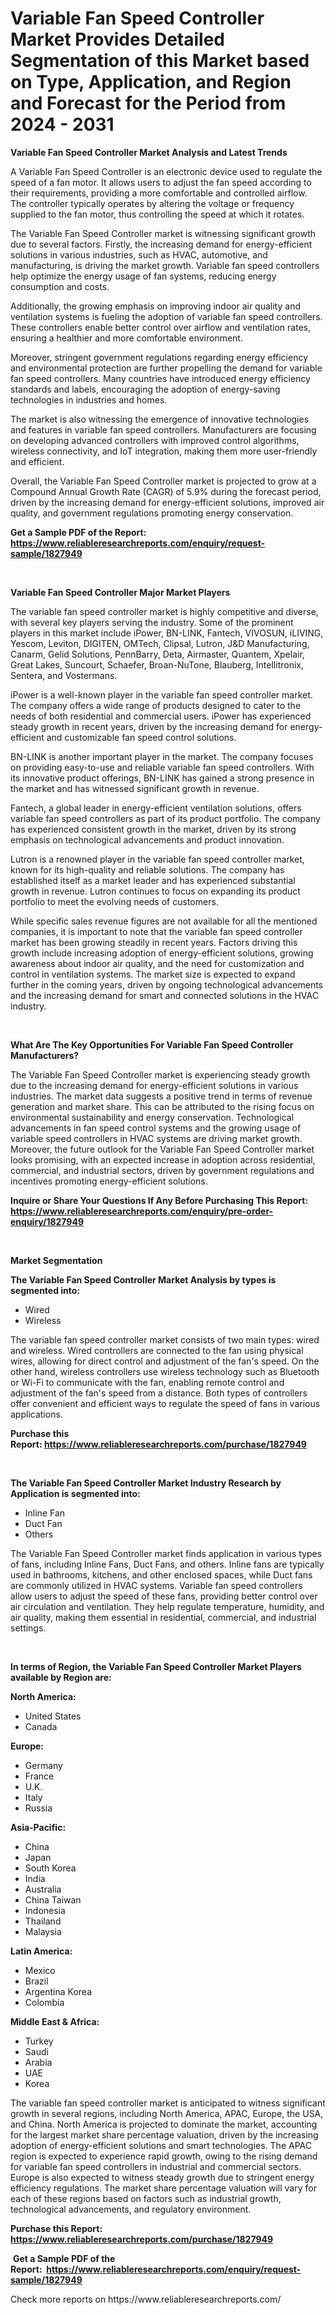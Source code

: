 <p><h1>Variable Fan Speed Controller Market Provides Detailed Segmentation of this Market based on Type, Application, and Region and Forecast for the Period from 2024 - 2031</h1></p><p><strong>Variable Fan Speed Controller Market Analysis and Latest Trends</strong></p>
<p><p>A Variable Fan Speed Controller is an electronic device used to regulate the speed of a fan motor. It allows users to adjust the fan speed according to their requirements, providing a more comfortable and controlled airflow. The controller typically operates by altering the voltage or frequency supplied to the fan motor, thus controlling the speed at which it rotates.</p><p>The Variable Fan Speed Controller market is witnessing significant growth due to several factors. Firstly, the increasing demand for energy-efficient solutions in various industries, such as HVAC, automotive, and manufacturing, is driving the market growth. Variable fan speed controllers help optimize the energy usage of fan systems, reducing energy consumption and costs.</p><p>Additionally, the growing emphasis on improving indoor air quality and ventilation systems is fueling the adoption of variable fan speed controllers. These controllers enable better control over airflow and ventilation rates, ensuring a healthier and more comfortable environment.</p><p>Moreover, stringent government regulations regarding energy efficiency and environmental protection are further propelling the demand for variable fan speed controllers. Many countries have introduced energy efficiency standards and labels, encouraging the adoption of energy-saving technologies in industries and homes.</p><p>The market is also witnessing the emergence of innovative technologies and features in variable fan speed controllers. Manufacturers are focusing on developing advanced controllers with improved control algorithms, wireless connectivity, and IoT integration, making them more user-friendly and efficient.</p><p>Overall, the Variable Fan Speed Controller market is projected to grow at a Compound Annual Growth Rate (CAGR) of 5.9% during the forecast period, driven by the increasing demand for energy-efficient solutions, improved air quality, and government regulations promoting energy conservation.</p></p>
<p><strong>Get a Sample PDF of the Report:&nbsp; <a href="https://www.reliableresearchreports.com/enquiry/request-sample/1827949">https://www.reliableresearchreports.com/enquiry/request-sample/1827949</a></strong></p>
<p>&nbsp;</p>
<p><strong>Variable Fan Speed Controller Major Market Players</strong></p>
<p><p>The variable fan speed controller market is highly competitive and diverse, with several key players serving the industry. Some of the prominent players in this market include iPower, BN-LINK, Fantech, VIVOSUN, iLIVING, Yescom, Leviton, DIGITEN, OMTech, Clipsal, Lutron, J&D Manufacturing, Canarm, Gelid Solutions, PennBarry, Deta, Airmaster, Quantem, Xpelair, Great Lakes, Suncourt, Schaefer, Broan-NuTone, Blauberg, Intellitronix, Sentera, and Vostermans.</p><p>iPower is a well-known player in the variable fan speed controller market. The company offers a wide range of products designed to cater to the needs of both residential and commercial users. iPower has experienced steady growth in recent years, driven by the increasing demand for energy-efficient and customizable fan speed control solutions.</p><p>BN-LINK is another important player in the market. The company focuses on providing easy-to-use and reliable variable fan speed controllers. With its innovative product offerings, BN-LINK has gained a strong presence in the market and has witnessed significant growth in revenue.</p><p>Fantech, a global leader in energy-efficient ventilation solutions, offers variable fan speed controllers as part of its product portfolio. The company has experienced consistent growth in the market, driven by its strong emphasis on technological advancements and product innovation.</p><p>Lutron is a renowned player in the variable fan speed controller market, known for its high-quality and reliable solutions. The company has established itself as a market leader and has experienced substantial growth in revenue. Lutron continues to focus on expanding its product portfolio to meet the evolving needs of customers.</p><p>While specific sales revenue figures are not available for all the mentioned companies, it is important to note that the variable fan speed controller market has been growing steadily in recent years. Factors driving this growth include increasing adoption of energy-efficient solutions, growing awareness about indoor air quality, and the need for customization and control in ventilation systems. The market size is expected to expand further in the coming years, driven by ongoing technological advancements and the increasing demand for smart and connected solutions in the HVAC industry.</p></p>
<p>&nbsp;</p>
<p><strong>What Are The Key Opportunities For Variable Fan Speed Controller Manufacturers?</strong></p>
<p><p>The Variable Fan Speed Controller market is experiencing steady growth due to the increasing demand for energy-efficient solutions in various industries. The market data suggests a positive trend in terms of revenue generation and market share. This can be attributed to the rising focus on environmental sustainability and energy conservation. Technological advancements in fan speed control systems and the growing usage of variable speed controllers in HVAC systems are driving market growth. Moreover, the future outlook for the Variable Fan Speed Controller market looks promising, with an expected increase in adoption across residential, commercial, and industrial sectors, driven by government regulations and incentives promoting energy-efficient solutions.</p></p>
<p><strong>Inquire or Share Your Questions If Any Before Purchasing This Report: <a href="https://www.reliableresearchreports.com/enquiry/pre-order-enquiry/1827949">https://www.reliableresearchreports.com/enquiry/pre-order-enquiry/1827949</a></strong></p>
<p>&nbsp;</p>
<p><strong>Market Segmentation</strong></p>
<p><strong>The Variable Fan Speed Controller Market Analysis by types is segmented into:</strong></p>
<p><ul><li>Wired</li><li>Wireless</li></ul></p>
<p><p>The variable fan speed controller market consists of two main types: wired and wireless. Wired controllers are connected to the fan using physical wires, allowing for direct control and adjustment of the fan's speed. On the other hand, wireless controllers use wireless technology such as Bluetooth or Wi-Fi to communicate with the fan, enabling remote control and adjustment of the fan's speed from a distance. Both types of controllers offer convenient and efficient ways to regulate the speed of fans in various applications.</p></p>
<p><strong>Purchase this Report:&nbsp;<a href="https://www.reliableresearchreports.com/purchase/1827949">https://www.reliableresearchreports.com/purchase/1827949</a></strong></p>
<p>&nbsp;</p>
<p><strong>The Variable Fan Speed Controller Market Industry Research by Application is segmented into:</strong></p>
<p><ul><li>Inline Fan</li><li>Duct Fan</li><li>Others</li></ul></p>
<p><p>The Variable Fan Speed Controller market finds application in various types of fans, including Inline Fans, Duct Fans, and others. Inline fans are typically used in bathrooms, kitchens, and other enclosed spaces, while Duct fans are commonly utilized in HVAC systems. Variable fan speed controllers allow users to adjust the speed of these fans, providing better control over air circulation and ventilation. They help regulate temperature, humidity, and air quality, making them essential in residential, commercial, and industrial settings.</p></p>
<p>&nbsp;</p>
<p><strong>In terms of Region, the Variable Fan Speed Controller Market Players available by Region are:</strong></p>
<p>
    <p> <strong> North America: </strong>
        <ul>
            <li>United States</li>
            <li>Canada</li>
        </ul>
        </p> 
    <p> <strong> Europe: </strong>
        <ul>
            <li>Germany</li>
            <li>France</li>
            <li>U.K.</li>
            <li>Italy</li>
            <li>Russia</li>
        </ul>
        </p> 
    <p> <strong> Asia-Pacific: </strong>
        <ul>
            <li>China</li>
            <li>Japan</li>
            <li>South Korea</li>
            <li>India</li>
            <li>Australia</li>
            <li>China Taiwan</li>
            <li>Indonesia</li>
            <li>Thailand</li>
            <li>Malaysia</li>
        </ul>
        </p> 
    <p> <strong> Latin America: </strong>
        <ul>
            <li>Mexico</li>
            <li>Brazil</li>
            <li>Argentina Korea</li>
            <li>Colombia</li>
        </ul>
        </p> 
    <p> <strong> Middle East & Africa: </strong>
        <ul>
            <li>Turkey</li>
            <li>Saudi</li>
            <li>Arabia</li>
            <li>UAE</li>
            <li>Korea</li>
        </ul>
    </p>
    </p>
<p><p>The variable fan speed controller market is anticipated to witness significant growth in several regions, including North America, APAC, Europe, the USA, and China. North America is projected to dominate the market, accounting for the largest market share percentage valuation, driven by the increasing adoption of energy-efficient solutions and smart technologies. The APAC region is expected to experience rapid growth, owing to the rising demand for variable fan speed controllers in industrial and commercial sectors. Europe is also expected to witness steady growth due to stringent energy efficiency regulations. The market share percentage valuation will vary for each of these regions based on factors such as industrial growth, technological advancements, and regulatory environment.</p></p>
<p><strong>Purchase this Report: <a href="https://www.reliableresearchreports.com/purchase/1827949">https://www.reliableresearchreports.com/purchase/1827949</a></strong></p>
<p>&nbsp;<strong>Get a Sample PDF of the Report:&nbsp;&nbsp;<a href="https://www.reliableresearchreports.com/enquiry/request-sample/1827949">https://www.reliableresearchreports.com/enquiry/request-sample/1827949</a></strong></p>
<p><strong></strong></p>
<p>Check more reports on https://www.reliableresearchreports.com/</p>
